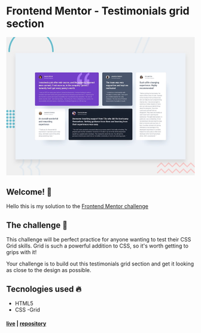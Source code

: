 # Frontend Mentor - Testimonials grid section

![Design preview for the Testimonials grid section coding challenge](./design/desktop-preview.jpg)

## Welcome! 👋

Hello this is my solution to the [Frontend Mentor challenge](https://www.frontendmentor.io/)

## The challenge 🚀

This challenge will be perfect practice for anyone wanting to test their CSS Grid skills. Grid is such a powerful addition to CSS, so it's worth getting to grips with it!

Your challenge is to build out this testimonials grid section and get it looking as close to the design as possible.

## Tecnologies used 🔥

- HTML5
- CSS -Grid 

#### [live](https://testimonialmentorgodoy.netlify.app/) | [repository](https://github.com/FelipeGodoy1/Frontend-Mentor/tree/main/Testimonials)